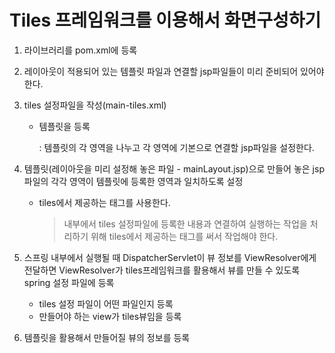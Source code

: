 # Tiles 프레임워크를 이용해서 화면구성하기

1. 라이브러리를 pom.xml에 등록

2. 레이아웃이 적용되어 있는 템플릿 파일과 연결할 jsp파일들이 미리 준비되어 있어야 한다.

3. tiles 설정파일을 작성(main-tiles.xml)

   - 템플릿을 등록

     : 템플릿의 각 영역을 나누고 각 영역에 기본으로 연결할 jsp파일을 설정한다.

4. 템플릿(레이아웃을 미리 설정해 놓은 파일 - mainLayout.jsp)으로 만들어 놓은 jsp파일의 각각 영역이 템플릿에 등록한 영역과 일치하도록 설정

   * tiles에서 제공하는 태그를 사용한다.

     > 내부에서 tiles 설정파일에 등록한 내용과 연결하여 실행하는 작업을 처리하기 위해 tiles에서 제공하는 태그를 써서 작업해야 한다.

5. 스프링 내부에서 실행될 때 DispatcherServlet이 뷰 정보를 ViewResolver에게 전달하면 ViewResolver가 tiles프레임워크를 활용해서 뷰를 만들 수 있도록 spring 설정 파일에 등록

   * tiles 설정 파일이 어떤 파일인지 등록
   * 만들어야 하는 view가 tiles뷰임을 등록
   
6. 템플릿을 활용해서 만들어질 뷰의 정보를 등록